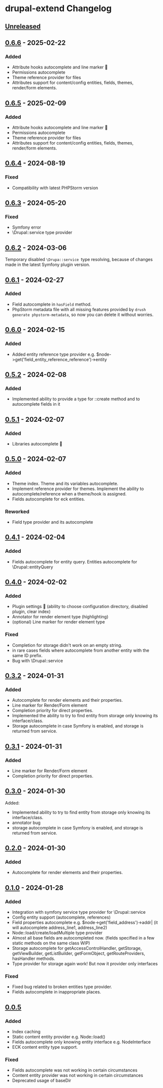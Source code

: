 <!-- Keep a Changelog guide -> https://keepachangelog.com -->

# drupal-extend Changelog

## [Unreleased]

## [0.6.6] - 2025-02-22

### Added

- Attribute hooks autocomplete and line marker 🕺
- Permissions autocomplete
- Theme reference provider for files
- Attributes support for content/config entities, fields, themes, render/form elements.

## [0.6.5] - 2025-02-09

### Added

- Attribute hooks autocomplete and line marker 🕺
- Permissions autocomplete
- Theme reference provider for files
- Attributes support for content/config entities, fields, themes, render/form elements.

## [0.6.4] - 2024-08-19

### Fixed

- Compatibility with latest PHPStorm version

## [0.6.3] - 2024-05-20

### Fixed

- Symfony error
- \Drupal::service type provider

## [0.6.2] - 2024-03-06

Temporary disabled `\Drupa::service `type resolving, because of changes made in the latest Symfony plugin version.

## [0.6.1] - 2024-02-27

### Added

- Field autocomplete in `hasField` method.
- PhpStorm metadata file with all missing features provided by `drush generate phpstorm-metadata`, so now you can delete it without worries.

## [0.6.0] - 2024-02-15

### Added

- Added entity reference type provider e.g. $node->get('field_entity_reference_reference')->entity

## [0.5.2] - 2024-02-08

### Added

- Implemented ability to provide a type for ::create method and to autocomplete fields in it

## [0.5.1] - 2024-02-07

### Added

- Libraries autocomplete 🕺

## [0.5.0] - 2024-02-07

### Added

- Theme index. Theme and its variables autocomplete.
- Implement reference provider for themes. Implement the ability to autocomplete/reference when a theme/hook is assigned.
- Fields autocomplete for eck entities.

### Reworked

- Field type provider and its autocomplete

## [0.4.1] - 2024-02-04

### Added

- Fields autocomplete for entity query. Entities autocomplete for \Drupal::entityQuery

## [0.4.0] - 2024-02-02

### Added

- Plugin settings 🎉 (ability to choose configuration directory, disabled plugin, clear index) 
- Annotator for render element type (highlighting) 
- (optional) Line marker for render element type

### Fixed

- Completion for storage didn't work on an empty string.
- in rare cases fields where autocomplete from another entity with the same ID prefix.
- Bug with \Drupal::service

## [0.3.2] - 2024-01-31

### Added

- Autocomplete for render elements and their properties.
- Line marker for Render/Form element
- Completion priority for direct properties.
- Implemented the ability to try to find entity from storage only knowing its interface/class.
- Storage autocomplete in case Symfony is enabled, and storage is returned from service.

## [0.3.1] - 2024-01-31

### Added

- Line marker for Render/Form element
- Completion priority for direct properties.

## [0.3.0] - 2024-01-30

Added:

- Implemented ability to try to find entity from storage only knowing its interface/class.
- annotator bug
- storage autocomplete in case Symfony is enabled, and storage is returned from service.

## [0.2.0] - 2024-01-30

### Added

- Autocomplete for render elements and their properties.

## [0.1.0] - 2024-01-28

### Added

- Integration with symfony service type provider for \Drupal::service
- Config entity support (autocomplete, references)
- Field properties autocomplete e.g. $node->get('field_address')->addr| (it will autocomplete address_line1, address_line2)
- Node::load/create/loadMultiple type provider
- Almost all base fields are autocompleted now. (fields specified in a few static methods on the same class WIP)
- Storage autocomplete for getAccessControlHandler, getStorage, getViewBuilder, getListBuilder, getFormObject, getRouteProviders, hasHandler methods.
- Type provider for storage again work! But now it provider only interfaces

### Fixed

- Fixed bug related to broken entities type provider.
- Fields autocomplete in inappropriate places.

## [0.0.5]

### Added

- Index caching
- Static content entity provider e.g. Node::load()
- Fields autocomplete only knowing entity interface e.g. NodeInterface
- ECK content entity type support.

### Fixed

- Fields autocomplete was not working in certain circumstances
- Content entity provider was not working in certain circumstances
- Deprecated usage of baseDir

[Unreleased]: https://github.com/nvelychenko/drupal-extend/compare/v0.6.6...HEAD
[0.6.6]: https://github.com/nvelychenko/drupal-extend/compare/v0.6.5...v0.6.6
[0.6.5]: https://github.com/nvelychenko/drupal-extend/compare/v0.6.4...v0.6.5
[0.6.4]: https://github.com/nvelychenko/drupal-extend/compare/v0.6.3...v0.6.4
[0.6.3]: https://github.com/nvelychenko/drupal-extend/compare/v0.6.2...v0.6.3
[0.6.2]: https://github.com/nvelychenko/drupal-extend/compare/v0.6.1...v0.6.2
[0.6.1]: https://github.com/nvelychenko/drupal-extend/compare/v0.6.0...v0.6.1
[0.6.0]: https://github.com/nvelychenko/drupal-extend/compare/v0.5.2...v0.6.0
[0.5.2]: https://github.com/nvelychenko/drupal-extend/compare/v0.5.1...v0.5.2
[0.5.1]: https://github.com/nvelychenko/drupal-extend/compare/v0.5.0...v0.5.1
[0.5.0]: https://github.com/nvelychenko/drupal-extend/compare/v0.4.1...v0.5.0
[0.4.1]: https://github.com/nvelychenko/drupal-extend/compare/v0.4.0...v0.4.1
[0.4.0]: https://github.com/nvelychenko/drupal-extend/compare/v0.3.2...v0.4.0
[0.3.2]: https://github.com/nvelychenko/drupal-extend/compare/v0.3.1...v0.3.2
[0.3.1]: https://github.com/nvelychenko/drupal-extend/compare/v0.3.0...v0.3.1
[0.3.0]: https://github.com/nvelychenko/drupal-extend/compare/v0.2.0...v0.3.0
[0.2.0]: https://github.com/nvelychenko/drupal-extend/compare/v0.1.0...v0.2.0
[0.1.0]: https://github.com/nvelychenko/drupal-extend/compare/v0.0.5...v0.1.0
[0.0.5]: https://github.com/nvelychenko/drupal-extend/commits/v0.0.5
